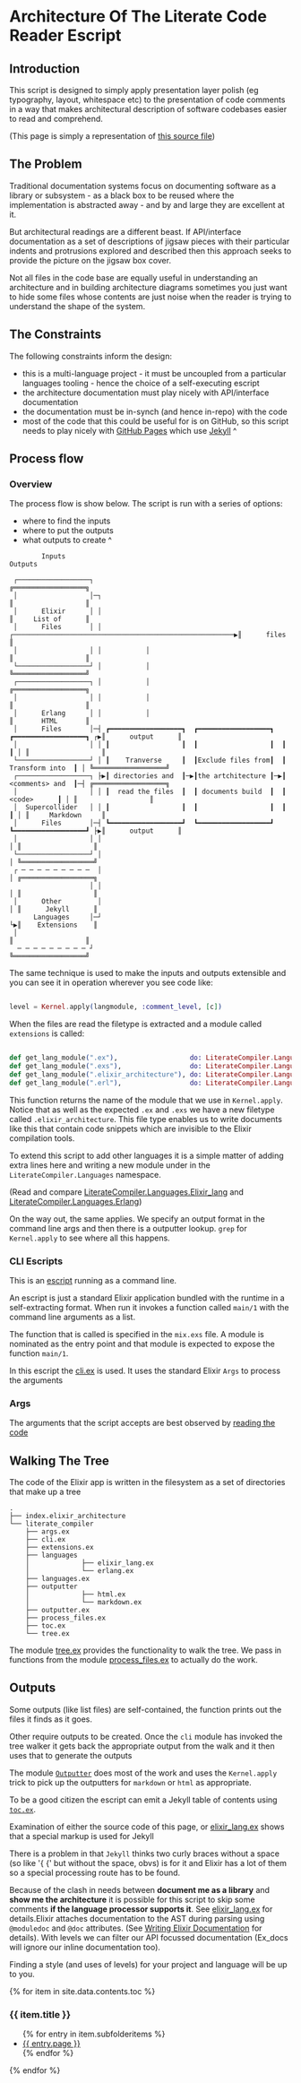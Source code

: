 # Architecture Of The Literate Code Reader Escript

## Introduction

This script is designed to simply apply presentation layer polish (eg typography, layout, whitespace etc) to the presentation of code comments in a way that makes architectural description of software codebases easier to read and comprehend.

(This page is simply a representation of [this source file](https://github.com/gordonguthrie/literatecodereader/blob/main/literate_compiler/lib/index.elixir_architecture))

## The Problem

Traditional documentation systems focus on documenting software as a library or subsystem - as a black box to be reused where the implementation is abstracted away - and by and large they are excellent at it.

But architectural readings are a different beast. If API/interface documentation as a set of descriptions of jigsaw pieces with their particular indents and protrusions explored and described then this approach seeks to provide the picture on the jigsaw box cover.

Not all files in the code base are equally useful in understanding an architecture and in building architecture diagrams sometimes you just want to hide some files whose contents are just noise when the reader is trying to understand the shape of the system.

## The Constraints

The following constraints inform the design:

* this is a multi-language project - it must be uncoupled from a particular languages tooling - hence the choice of a self-executing escript
* the architecture documentation must play nicely with API/interface documentation
* the documentation must be in-synch (and hence in-repo) with the code
* most of the code that this could be useful for is on GitHub, so this script needs to play nicely with [GitHub Pages](https://pages.github.com/) which use [Jekyll](https://jekyllrb.com/)
^

## Process flow

### Overview

The process flow is show below. The script is run with a series of options:

* where to find the inputs
* where to put the outputs
* what outputs to create
^

```
        Inputs                                                                                   Outputs

 ┌──────────────────┐                                                                      ╔══════════════════╗
 │                  │─┐                                                                    ║                  ║
 │      Elixir      │ │                                                                    ║     List of      ║
 │      Files       │ │           ┌───────────────────────────────────────────────────────▶║      files       ║
 │                  │ │           │                                                        ║                  ║
 └──────────────────┘ │           │                                                        ╚══════════════════╝
 ┌──────────────────┐ │           │                                                        ╔══════════════════╗
 │                  │ │           │                                                        ║                  ║
 │      Erlang      │ │           │                                                        ║       HTML       ║
 │      Files       │─┤ ┏━━━━━━━━━━━━━━━━━━┓  ┏━━━━━━━━━━━━━━━━━━┓  ┏━━━━━━━━━━━━━━━━━━┓ ┌▶║      output      ║
 │                  │ │ ┃                  ┃  ┃                  ┃  ┃                  ┃ │ ║                  ║
 └──────────────────┘ │ ┃    Tranverse     ┃  ┃Exclude files from┃  ┃  Transform into  ┃ │ ╚══════════════════╝
 ┌──────────────────┐ ├▶┃ directories and  ┃─▶┃the artchitecture ┃─▶┃  <comments> and  ┃─┤ ╔══════════════════╗
 │                  │ │ ┃  read the files  ┃  ┃ documents build  ┃  ┃      <code>      ┃ │ ║                  ║
 │  Supercollider   │ │ ┃                  ┃  ┃                  ┃  ┃                  ┃ │ ║     Markdown     ║
 │      Files       │─┤ ┗━━━━━━━━━━━━━━━━━━┛  ┗━━━━━━━━━━━━━━━━━━┛  ┗━━━━━━━━━━━━━━━━━━┛ ├▶║      output      ║
 │                  │ │                                                                  │ ║                  ║
 └──────────────────┘ │                                                                  │ ╚══════════════════╝
 ┌ ─ ─ ─ ─ ─ ─ ─ ─ ─  │                                                                  │ ╔══════════════════╗
                    │ │                                                                  │ ║                  ║
 │      Other         │                                                                  │ ║      Jekyll      ║
      Languages     │─┘                                                                  └▶║    Extensions    ║
 │                                                                                         ║                  ║
  ─ ─ ─ ─ ─ ─ ─ ─ ─ ┘                                                                      ╚══════════════════╝
```

The same technique is used to make the inputs and outputs extensible and you can see it in operation wherever you see code like:

```elixir

level = Kernel.apply(langmodule, :comment_level, [c])

```

When the files are read the filetype is extracted and a module called `extensions` is called:

```elixir

def get_lang_module(".ex"),                  do: LiterateCompiler.Languages.Elixir_lang
def get_lang_module(".exs"),                 do: LiterateCompiler.Languages.Elixir_lang
def get_lang_module(".elixir_architecture"), do: LiterateCompiler.Languages.Elixir_lang
def get_lang_module(".erl"),                 do: LiterateCompiler.Languages.Erlang

```

This function returns the name of the module that we use in `Kernel.apply`.
Notice that as well as the expected `.ex` and `.exs` we have a new filetype called `.elixir_architecture`.
This file type enables us to write documents like this that contain code snippets which are invisible to
the Elixir compilation tools.

To extend this script to add other languages it is a simple matter of adding extra lines here and
writing a new module under in the `LiterateCompiler.Languages` namespace.

(Read and compare [LiterateCompiler.Languages.Elixir_lang](literate_compiler/languages/elixir_lang.html) and [LiterateCompiler.Languages.Erlang](literate_compiler/languages/erlang.html))

On the way out, the same applies. We specify an output format in the command line args and then there is a outputter lookup.
`grep` for `Kernel.apply` to see where all this happens.

### CLI Escripts

This is an [escript](https://hexdocs.pm/mix/main/Mix.Tasks.Escript.Build.html) running as a command line.

An escript is just a standard Elixir application bundled with the runtime in a self-extracting format. When run it invokes a function called `main/1` with the command line arguments as a list.

The function that is called is specified in the `mix.exs` file. A module is nominated as the entry point and that module is expected to expose the function `main/1`.

In this escript the [cli.ex](./literate_compiler/cli.html) is used. It uses the standard Elixir `Args` to process the arguments

### Args

The arguments that the script accepts are best observed by [reading the code](./literate_compiler/args.html)

## Walking The Tree

The code of the Elixir app is written in the filesystem as a set of directories that make
up a tree

    .
    ├── index.elixir_architecture
    └── literate_compiler
        ├── args.ex
        ├── cli.ex
        ├── extensions.ex
        ├── languages
        │             ├── elixir_lang.ex
        │             └── erlang.ex
        ├── languages.ex
        ├── outputter
        │             ├── html.ex
        │             └── markdown.ex
        ├── outputter.ex
        ├── process_files.ex
        ├── toc.ex
        └── tree.ex

The module [tree.ex](./literate_compiler/tree.html) provides the functionality to walk the tree. We pass in functions from the module [process_files.ex](./literate_compiler/process_files.html) to actually do the work.

## Outputs

Some outputs (like list files) are self-contained, the function prints out the files it finds as it goes.

Other require outputs to be created. Once the `cli` module has invoked the tree walker it gets back the appropriate output from the walk and it then uses that to generate the outputs

The module [`Outputter`](./literate_compiler/outputter.html) does most of the work and uses the `Kernel.apply` trick to pick up the outputters for `markdown` or `html` as appropriate.

To be a good citizen the escript can emit a Jekyll table of contents using [`toc.ex`](./literate_compiler/toc.html).

Examination of either the source code of this page, or [elixir_lang.ex](./literate_compiler/languages/elixir_lang.html) shows that a special markup is used for Jekyll

There is a problem in that `Jekyll` thinks two curly braces without a space (so like '{ {' but without the space, obvs) is for it and Elixir has a lot of them so a special processing route has to be found.

Because of the clash in needs between **document me as a library** and **show me the architecture** it is possible for this script to skip some comments **if the language processor supports it**. See [elixir_lang.ex](./literate_compiler/languages/elixir_lang.html) for details.Elixir attaches documentation to the AST during parsing using `@moduledoc` and `@doc` attributes. (See [Writing Elixir Documentation](https://hexdocs.pm/elixir/writing-documentation.html) for details). With levels we can filter our API focussed documentation (Ex_docs will ignore our inline documentation too).

Finding a style (and uses of levels) for your project and language will be up to you.

 <div>
 {% for item in site.data.contents.toc %}
     <h3>{{ item.title }}</h3>
       <ul>
         {% for entry in item.subfolderitems %}
           <li><a href="{{ entry.url }}">{{ entry.page }}</a></li>
         {% endfor %}
       </ul>
   {% endfor %}
 </div>
